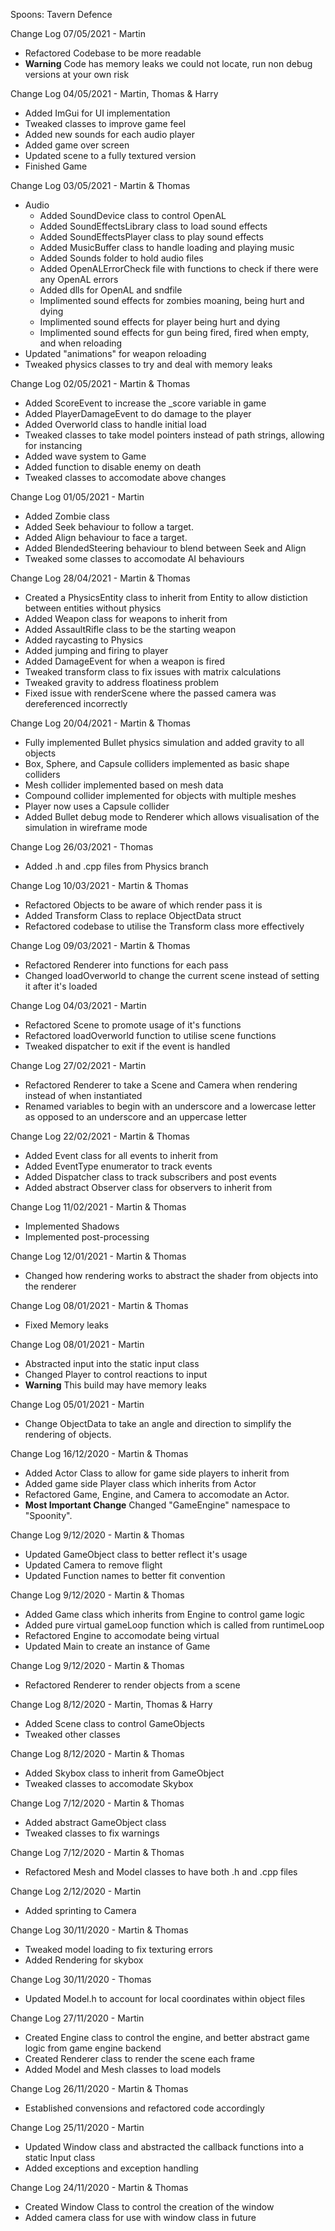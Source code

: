 Spoons: Tavern Defence

Change Log 07/05/2021 - Martin
- Refactored Codebase to be more readable
- **Warning** Code has memory leaks we could not locate, run non debug versions at your own risk


Change Log 04/05/2021 - Martin, Thomas & Harry
- Added ImGui for UI implementation
- Tweaked classes to improve game feel
- Added new sounds for each audio player
- Added game over screen
- Updated scene to a fully textured version
- Finished Game


Change Log 03/05/2021 - Martin & Thomas
- Audio
	- Added SoundDevice class to control OpenAL
	- Added SoundEffectsLibrary class to load sound effects
	- Added SoundEffectsPlayer class to play sound effects
	- Added MusicBuffer class to handle loading and playing music
	- Added Sounds folder to hold audio files
	- Added OpenALErrorCheck file with functions to check if there were any OpenAL errors
	- Added dlls for OpenAL and sndfile
	- Implimented sound effects for zombies moaning, being hurt and dying
	- Implimented sound effects for player being hurt and dying
	- Implimented sound effects for gun being fired, fired when empty, and when reloading
- Updated "animations" for weapon reloading
- Tweaked physics classes to try and deal with memory leaks


Change Log 02/05/2021 - Martin & Thomas
- Added ScoreEvent to increase the _score variable in game
- Added PlayerDamageEvent to do damage to the player
- Added Overworld class to handle initial load
- Tweaked classes to take model pointers instead of path strings, allowing for instancing
- Added wave system to Game
- Added function to disable enemy on death
- Tweaked classes to accomodate above changes


Change Log 01/05/2021 - Martin
- Added Zombie class
- Added Seek behaviour to follow a target.
- Added Align behaviour to face a target.
- Added BlendedSteering behaviour to blend between Seek and Align
- Tweaked some classes to accomodate AI behaviours


Change Log 28/04/2021 - Martin & Thomas
- Created a PhysicsEntity class to inherit from Entity to allow distiction between entities without physics
- Added Weapon class for weapons to inherit from
- Added AssaultRifle class to be the starting weapon
- Added raycasting to Physics
- Added jumping and firing to player
- Added DamageEvent for when a weapon is fired
- Tweaked transform class to fix issues with matrix calculations
- Tweaked gravity to address floatiness problem
- Fixed issue with renderScene where the passed camera was dereferenced incorrectly


Change Log 20/04/2021 - Martin & Thomas
- Fully implemented Bullet physics simulation and added gravity to all objects
- Box, Sphere, and Capsule colliders implemented as basic shape colliders
- Mesh collider implemented based on mesh data
- Compound collider implemented for objects with multiple meshes
- Player now uses a Capsule collider
- Added Bullet debug mode to Renderer which allows visualisation of the simulation in wireframe mode


Change Log 26/03/2021 - Thomas
- Added .h and .cpp files from Physics branch


Change Log 10/03/2021 - Martin & Thomas
- Refactored Objects to be aware of which render pass it is
- Added Transform Class to replace ObjectData struct
- Refactored codebase to utilise the Transform class more effectively


Change Log 09/03/2021 - Martin & Thomas
- Refactored Renderer into functions for each pass
- Changed loadOverworld to change the current scene instead of setting it after it's loaded


Change Log 04/03/2021 - Martin

- Refactored Scene to promote usage of it's functions
- Refactored loadOverworld function to utilise scene functions
- Tweaked dispatcher to exit if the event is handled


Change Log 27/02/2021 - Martin

- Refactored Renderer to take a Scene and Camera when rendering instead of when instantiated
- Renamed variables to begin with an underscore and a lowercase letter as opposed to an underscore and an uppercase letter


Change Log 22/02/2021 - Martin & Thomas

- Added Event class for all events to inherit from
- Added EventType enumerator to track events
- Added Dispatcher class to track subscribers and post events
- Added abstract Observer class for observers to inherit from


Change Log 11/02/2021 - Martin & Thomas

- Implemented Shadows
- Implemented post-processing


Change Log 12/01/2021 - Martin & Thomas

- Changed how rendering works to abstract the shader from objects into the renderer


Change Log 08/01/2021 - Martin & Thomas

- Fixed Memory leaks


Change Log 08/01/2021 - Martin

- Abstracted input into the static input class
- Changed Player to control reactions to input
- **Warning** This build may have memory leaks


Change Log 05/01/2021 - Martin

- Change ObjectData to take an angle and direction to simplify the rendering of objects.


Change Log 16/12/2020 - Martin & Thomas

- Added Actor Class to allow for game side players to inherit from
- Added game side Player class which inherits from Actor
- Refactored Game, Engine, and Camera to accomodate an Actor.
- **Most Important Change** Changed "GameEngine" namespace to "Spoonity".


Change Log 9/12/2020 - Martin & Thomas

- Updated GameObject class to better reflect it's usage
- Updated Camera to remove flight
- Updated Function names to better fit convention


Change Log 9/12/2020 - Martin & Thomas

- Added Game class which inherits from Engine to control game logic
- Added pure virtual gameLoop function which is called from runtimeLoop
- Refactored Engine to accomodate being virtual
- Updated Main to create an instance of Game


Change Log 9/12/2020 - Martin & Thomas

- Refactored Renderer to render objects from a scene


Change Log 8/12/2020 - Martin, Thomas & Harry

- Added Scene class to control GameObjects
- Tweaked other classes


Change Log 8/12/2020 - Martin & Thomas

- Added Skybox class to inherit from GameObject
- Tweaked classes to accomodate Skybox


Change Log 7/12/2020 - Martin & Thomas

- Added abstract GameObject class
- Tweaked classes to fix warnings


Change Log 7/12/2020 - Martin & Thomas

- Refactored Mesh and Model classes to have both .h and .cpp files


Change Log 2/12/2020 - Martin

- Added sprinting to Camera


Change Log 30/11/2020 - Martin & Thomas

- Tweaked model loading to fix texturing errors
- Added Rendering for skybox

Change Log 30/11/2020 - Thomas

- Updated Model.h to account for local coordinates within object files


Change Log 27/11/2020 - Martin

- Created Engine class to control the engine, and better abstract game logic from game engine backend
- Created Renderer class to render the scene each frame
- Added Model and Mesh classes to load models


Change Log 26/11/2020 - Martin & Thomas

- Established convensions and refactored code accordingly


Change Log 25/11/2020 - Martin

 - Updated Window class and abstracted the callback functions into a static Input class
 - Added exceptions and exception handling


Change Log 24/11/2020 - Martin & Thomas

 - Created Window Class to control the creation of the window
 - Added camera class for use with window class in future
